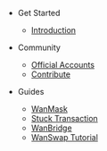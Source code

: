 - Get Started
  - [Introduction](README.md)  
  
  

- Community
  - [Official Accounts](community/social.md)  
  - [Contribute](community/contributing.md) 
  
- Guides
  - [WanMask](community/wanmask.md)
  - [Stuck Transaction](community/Stuck_Transaction.md)
  - [WanBridge](community/wanbridge.md)
  - [WanSwap Tutorial](community/wanswaptutorial.md)
   
